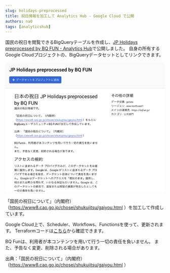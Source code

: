 ```yaml
---
slug: holidays-preprocessed
title: 祝日情報を加工して Analytics Hub - Google Cloud で公開
authors: na0
tags: [analyticshub]
---
```


国民の祝日を閲覧できるBigQueryテーブルを作成し、[JP Holidays preprocessed by BQ FUN - Analytics Hub](https://console.cloud.google.com/bigquery/analytics-hub/exchanges/projects/120299025068/locations/asia-northeast1/dataExchanges/jpdata_18253a34a30/listings/jp_holidays_preprocessed_by_bq_fun_18253c4e9dc)で公開しました。
自身の所有するGoogle Cloudプロジェクトの、BigQueryデータセットとしてリンクできます。

![](jpholidays.png)

「国民の祝日について」（内閣府）（https://www8.cao.go.jp/chosei/shukujitsu/gaiyou.html ）を加工して作成しています。

Google Cloud上で、Scheduler、Workflows、Functionsを使って、更新されます。
Terraformコードは[こちら](https://github.com/bqfun/jpdata/blob/42d140912feb5a8f4244d6e7cd6c4e479a871c2a/terraform/environments/prod/main.tf#L19-L30)から確認できます。

BQ Funは、利用者が本コンテンツを用いて行う一切の責任を負いません。 また、予告なく変更、削除される場合があります。

出典：「国民の祝日について」（内閣府）（https://www8.cao.go.jp/chosei/shukujitsu/gaiyou.html ）
